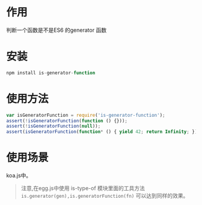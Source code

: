 # 作用
判断一个函数是不是ES6 的generator 函数

# 安装
```javascript
npm install is-generator-function
```

# 使用方法
```javascript
var isGeneratorFunction = require('is-generator-function');
assert(!isGeneratorFunction(function () {}));
assert(!isGeneratorFunction(null));
assert(isGeneratorFunction(function* () { yield 42; return Infinity; }));
```

# 使用场景
koa.js中。

> 注意,在egg.js中使用 is-type-of 模块里面的工具方法`is.generator(gen),is.generatorFunction(fn)` 可以达到同样的效果。